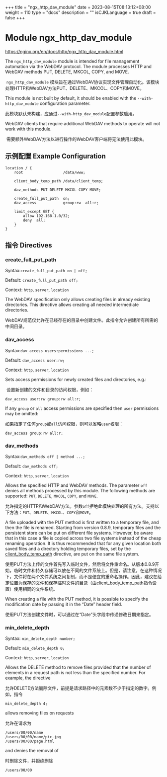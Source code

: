 +++
title = "ngx_http_dav_module"
date = 2023-08-15T08:13:12+08:00
weight = 110
type = "docs"
description = ""
isCJKLanguage = true
draft = false
+++

# Module ngx_http_dav_module

https://nginx.org/en/docs/http/ngx_http_dav_module.html



The `ngx_http_dav_module` module is intended for file management automation via the WebDAV protocol. The module processes HTTP and WebDAV methods PUT, DELETE, MKCOL, COPY, and MOVE.

​	`ngx_http_dav_module` 模块旨在通过WebDAV协议实现文件管理自动化。该模块处理HTTP和WebDAV方法PUT、DELETE、MKCOL、COPY和MOVE。

This module is not built by default, it should be enabled with the `--with-http_dav_module` configuration parameter.

​	此模块默认未构建，应通过`--with-http_dav_module`配置参数启用。

WebDAV clients that require additional WebDAV methods to operate will not work with this module.

​	需要额外WebDAV方法以进行操作的WebDAV客户端将无法使用此模块。



## 示例配置 Example Configuration



```
location / {
    root                  /data/www;

    client_body_temp_path /data/client_temp;

    dav_methods PUT DELETE MKCOL COPY MOVE;

    create_full_put_path  on;
    dav_access            group:rw  all:r;

    limit_except GET {
        allow 192.168.1.0/32;
        deny  all;
    }
}
```





## 指令 Directives

### create_full_put_path

  Syntax:`create_full_put_path on | off;`

  Default: `create_full_put_path off;`

  Context: `http`, `server`, `location`


The WebDAV specification only allows creating files in already existing directories. This directive allows creating all needed intermediate directories.

​	WebDAV规范仅允许在已经存在的目录中创建文件。此指令允许创建所有所需的中间目录。

### dav_access

  Syntax:`dav_access users:permissions ...;`

  Default: `dav_access user:rw;`

  Context: `http`, `server`, `location`

Sets access permissions for newly created files and directories, e.g.:

​	设置新创建的文件和目录的访问权限，例如：

```
dav_access user:rw group:rw all:r;
```

If any `group` or `all` access permissions are specified then `user` permissions may be omitted:

​	如果指定了任何`group`或`all`访问权限，则可以省略`user`权限：

```
dav_access group:rw all:r;
```





### dav_methods

  Syntax:`dav_methods off | method ...;`

  Default: `dav_methods off;`

  Context: `http`, `server`, `location`

Allows the specified HTTP and WebDAV methods. The parameter `off` denies all methods processed by this module. The following methods are supported: `PUT`, `DELETE`, `MKCOL`, `COPY`, and `MOVE`.

​	允许指定的HTTP和WebDAV方法。参数`off`拒绝此模块处理的所有方法。支持以下方法：`PUT`、`DELETE`、`MKCOL`、`COPY`和`MOVE`。

A file uploaded with the PUT method is first written to a temporary file, and then the file is renamed. Starting from version 0.8.9, temporary files and the persistent store can be put on different file systems. However, be aware that in this case a file is copied across two file systems instead of the cheap renaming operation. It is thus recommended that for any given location both saved files and a directory holding temporary files, set by the [client_body_temp_path](https://nginx.org/en/docs/http/ngx_http_core_module.html#client_body_temp_path) directive, are put on the same file system.

​	使用PUT方法上传的文件首先写入临时文件，然后将文件重命名。从版本0.8.9开始，临时文件和持久存储可以放在不同的文件系统上。但是，请注意，在这种情况下，文件将在两个文件系统之间复制，而不是便宜的重命名操作。因此，建议在给定位置为保存的文件和保存临时文件的目录（由[client_body_temp_path](https://nginx.org/en/docs/http/ngx_http_core_module.html#client_body_temp_path)指令设置）使用相同的文件系统。

When creating a file with the PUT method, it is possible to specify the modification date by passing it in the “Date” header field.

​	使用PUT方法创建文件时，可以通过在“Date”头字段中传递修改日期来指定。



### min_delete_depth

  Syntax:  `min_delete_depth number;`

  Default: `min_delete_depth 0;`

  Context: `http`, `server`, `location`

Allows the DELETE method to remove files provided that the number of elements in a request path is not less than the specified number. For example, the directive

​	允许DELETE方法删除文件，前提是请求路径中的元素数不少于指定的数字。例如，指令

```
min_delete_depth 4;
```

allows removing files on requests

允许在请求为

```
/users/00/00/name
/users/00/00/name/pic.jpg
/users/00/00/page.html
```

and denies the removal of

时删除文件，并拒绝删除

```
/users/00/00
```

